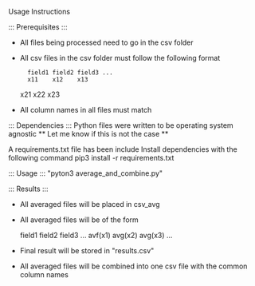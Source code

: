 Usage Instructions

::: Prerequisites :::

- All files being processed need to go in the csv folder
- All csv files in the csv folder must follow the following format
		
		field1 field2 field3 ...
		x11    x12    x13
    x21    x22    x23

- All column names in all files must match

::: Dependencies :::
Python files were written to be operating system agnostic 
** Let me know if this is not the case **

A requirements.txt file has been include
Install dependencies with the following command
pip3 install -r requirements.txt

::: Usage :::
"pyton3 average_and_combine.py"


::: Results :::
- All averaged files will be placed in csv_avg
- All averaged files will be of the form

    field1   field2   field3 ...
    avf(x1)  avg(x2)  avg(x3) ...

- Final result will be stored in "results.csv"
- All averaged files will be combined into one csv file
  with the common column names
